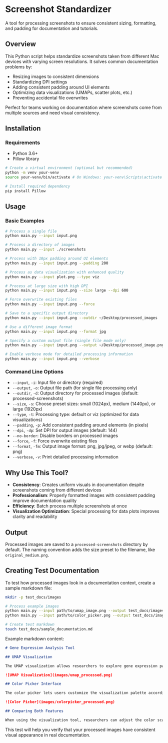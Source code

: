 # Screenshot Standardizer

A tool for processing screenshots to ensure consistent sizing, formatting, and padding for documentation and tutorials.

## Overview

This Python script helps standardize screenshots taken from different Mac devices with varying screen resolutions. It solves common documentation problems by:

- Resizing images to consistent dimensions
- Standardizing DPI settings
- Adding consistent padding around UI elements
- Optimizing data visualizations (UMAPs, scatter plots, etc.)
- Preventing accidental file overwrites

Perfect for teams working on documentation where screenshots come from multiple sources and need visual consistency.

## Installation

### Requirements

- Python 3.6+
- Pillow library

```bash
# Create a virtual environment (optional but recommended)
python -m venv your-venv
source your-venv/bin/activate # On Windows: your-venv\Scripts\activate

# Install required dependency
pip install Pillow
```

## Usage

### Basic Examples

```bash
# Process a single file
python main.py --input input.png

# Process a directory of images
python main.py --input ./screenshots

# Process with 10px padding around UI elements
python main.py --input input.png --padding 200

# Process as data visualization with enhanced quality
python main.py --input plot.png --type viz

# Process at large size with high DPI
python main.py --input input.png --size large --dpi 600

# Force overwrite existing files
python main.py --input input.png --force

# Save to a specific output directory 
python main.py --input input.png --outdir ~/Desktop/processed_images

# Use a different image format
python main.py --input input.png --format jpg

# Specify a custom output file (single file mode only)
python main.py --input input.png --output ~/Desktop/processed_image.png

# Enable verbose mode for detailed processing information
python main.py --input input.png --verbose
```

### Command Line Options

- `--input`, `-i`: Input file or directory (required)
- `--output`, `-o`: Output file path (for single file processing only)
- `--outdir`, `-d`: Output directory for processed images (default: processed-screenshots)
- `--size`, `-s`: Choose preset sizes: small (1024px), medium (1440px), or large (1920px)
- `--type`, `-t`: Processing type: default or viz (optimized for data visualizations)
- `--padding`, `-p`: Add consistent padding around elements (in pixels)
- `--dpi`, `-dp`: Set DPI for output images (default: 144)
- `--no-border`: Disable borders on processed images
- `--force`, `-f`: Force overwrite existing files
- `--format`, `-fm`: Output image format: png, jpg/jpeg, or webp (default: png)
- `--verbose`, `-v`: Print detailed processing information

## Why Use This Tool?

- **Consistency**: Creates uniform visuals in documentation despite screenshots coming from different devices
- **Professionalism**: Properly formatted images with consistent padding improve documentation quality
- **Efficiency**: Batch process multiple screenshots at once
- **Visualization Optimization**: Special processing for data plots improves clarity and readability

## Output

Processed images are saved to a `processed-screenshots` directory by default. The naming convention adds the size preset to the filename, like `original_medium.png`.

## Creating Test Documentation

To test how processed images look in a documentation context, create a sample markdown file:

```bash
mkdir -p test_docs/images

# Process example images
python main.py --input path/to/umap_image.png --output test_docs/images/umap_processed.png --type viz --padding 200
python main.py --input path/to/color_picker.png --output test_docs/images/colorpicker_processed.png --padding 200

# Create test markdown
touch test_docs/sample_documentation.md
```

Example markdown content:

```markdown
# Gene Expression Analysis Tool

## UMAP Visualization

The UMAP visualization allows researchers to explore gene expression patterns across samples.

![UMAP Visualization](images/umap_processed.png)

## Color Picker Interface

The color picker lets users customize the visualization palette according to their preferences.

![Color Picker](images/colorpicker_processed.png)

## Comparing Both Features

When using the visualization tool, researchers can adjust the color scale to highlight specific expression levels in the UMAP plot.
```

This test will help you verify that your processed images have consistent visual appearance in real documentation.